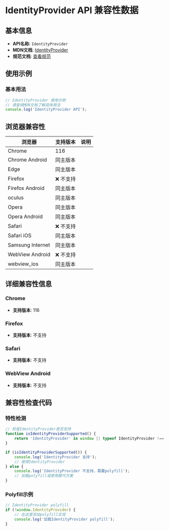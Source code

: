 # IdentityProvider API 兼容性数据

## 基本信息

- **API名称**: `IdentityProvider`
- **MDN文档**: [IdentityProvider](https://developer.mozilla.org/docs/Web/API/IdentityProvider)
- **规范文档**: [查看规范](https://w3c-fedid.github.io/FedCM/#browser-api-identity-provider-interface)

## 使用示例

### 基本用法

```javascript
// IdentityProvider 使用示例
// 请查阅MDN文档了解具体用法
console.log('IdentityProvider API');
```

## 浏览器兼容性

| 浏览器 | 支持版本 | 说明 |
|--------|----------|------|
| Chrome | 116 |  |
| Chrome Android | 同主版本 |  |
| Edge | 同主版本 |  |
| Firefox | ❌ 不支持 |  |
| Firefox Android | 同主版本 |  |
| oculus | 同主版本 |  |
| Opera | 同主版本 |  |
| Opera Android | 同主版本 |  |
| Safari | ❌ 不支持 |  |
| Safari iOS | 同主版本 |  |
| Samsung Internet | 同主版本 |  |
| WebView Android | ❌ 不支持 |  |
| webview_ios | 同主版本 |  |

## 详细兼容性信息

### Chrome

- **支持版本**: 116

### Firefox

- **支持版本**: 不支持

### Safari

- **支持版本**: 不支持

### WebView Android

- **支持版本**: 不支持

## 兼容性检查代码

### 特性检测

```javascript
// 检查IdentityProvider是否支持
function isIdentityProviderSupported() {
    return 'IdentityProvider' in window || typeof IdentityProvider !== 'undefined';
}

if (isIdentityProviderSupported()) {
    console.log('IdentityProvider 支持');
    // 使用IdentityProvider
} else {
    console.log('IdentityProvider 不支持，需要polyfill');
    // 加载polyfill或使用替代方案
}
```

### Polyfill示例

```javascript
// IdentityProvider polyfill
if (!window.IdentityProvider) {
    // 在这里添加polyfill实现
    console.log('加载IdentityProvider polyfill');
}
```


